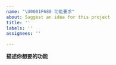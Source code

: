 ```yaml
---
name: "\U0001F680 功能要求"
about: Suggest an idea for this project
title: ''
labels: ''
assignees: ''

---
```


**描述你想要的功能**
